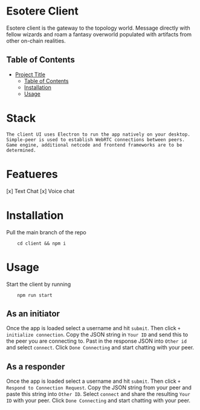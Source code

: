 # Esotere Client
Esotere client is the gateway to the topology world.
Message directly with fellow wizards and roam a fantasy overworld populated with artifacts from other on-chain realities.

## Table of Contents
- [Project Title](#project-title)
  - [Table of Contents](#table-of-contents)
  - [Installation](#installation)
  - [Usage](#usage)
  
# Stack
    The client UI uses Electron to run the app natively on your desktop. Simple-peer is used to establish WebRTC connections between peers. Game engine, additional netcode and frontend frameworks are to be determined.

# Featueres
[x] Text Chat
[x] Voice chat


# Installation
Pull the main branch of the repo
```
    cd client && npm i
```

# Usage
Start the client by running
```
    npm run start
```
## As an initiator
Once the app is loaded select a username and hit `submit`. 
Then click `+ initialize connection`. Copy the JSON string in `Your ID` and send this to the peer you are connecting to.
Past in the response JSON into `Other id` and select `connect`. Click `Done Connecting` and start chatting with your peer.

## As a responder
Once the app is loaded select a username and hit `submit`. 
Then click `+ Respond to Connection Request`. Copy the JSON string from your peer and paste this string into `Other ID`. Select `connect` and share the resulting `Your ID` with your peer. Click `Done Connecting` and start chatting with your peer.


